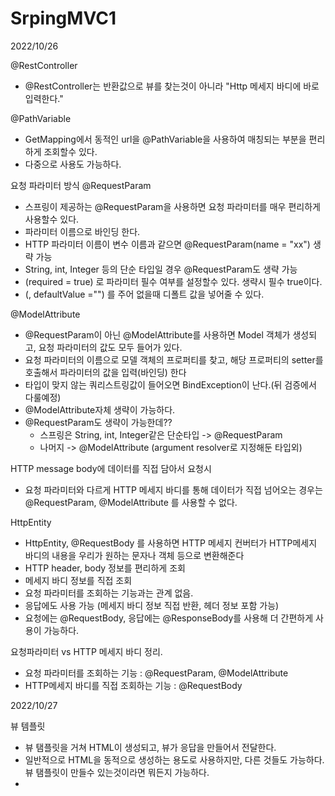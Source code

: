 # SrpingMVC1

2022/10/26

@RestController
- @RestController는 반환값으로 뷰를 찾는것이 아니라 "Http 메세지 바디에 바로 입력한다."

@PathVariable
- GetMapping에서 동적인 url을 @PathVariable을 사용하여 매칭되는 부분을 편리하게 조회할수 있다.
- 다중으로 사용도 가능하다.

요청 파라미터 방식
@RequestParam
- 스프링이 제공하는 @RequestParam을 사용하면 요청 파라미터를 매우 편리하게 사용할수 있다.
- 파라미터 이름으로 바인딩 한다.
- HTTP 파라미터 이름이 변수 이름과 같으면 @RequestParam(name = "xx") 생략 가능
- String, int, Integer 등의 단순 타입일 경우 @RequestParam도 생략 가능
- (required = true) 로 파라미터 필수 여부를 설정할수 있다. 생략시 필수 true이다.
- (, defaultValue ="") 를 주어 없을때 디폴트 값을 넣어줄 수 있다.

@ModelAttribute
- @RequestParam이 아닌 @ModelAttribute를 사용하면 Model 객체가 생성되고, 요청 파라미터의 값도 모두 들어가 있다.
- 요청 파라미터의 이름으로 모델 객체의 프로퍼티를 찾고, 해당 프로퍼티의 setter를 호출해서 파라미터의 값을 입력(바인딩) 한다
- 타입이 맞지 않는 쿼리스트링값이 들어오면 BindException이 난다.(뒤 검증에서 다룰예정)
- @ModelAttribute자체 생략이 가능하다. 
- @RequestParam도 생략이 가능한데??
    - 스프링은 String, int, Integer같은 단순타입 -> @RequestParam
    - 나머지 -> @ModelAttribute (argument resolver로 지정해둔 타입외)

HTTP message body에 데이터를 직접 담아서 요청시
- 요청 파라미터와 다르게 HTTP 메세지 바디를 통해 데이터가 직접 넘어오는 경우는 @RequestParam, @ModelAttribute 를 사용할 수 없다.

HttpEntity
- HttpEntity, @RequestBody 를 사용하면 HTTP 메세지 컨버터가 HTTP메세지 바디의 내용을 우리가 원하는 문자나 객체 등으로 변환해준다
- HTTP header, body 정보를 편리하게 조회
- 메세지 바디 정보를 직접 조회
- 요청 파라미터를 조회하는 기능과는 관계 없음.
- 응답에도 사용 가능 (메세지 바디 정보 직접 반환, 헤더 정보 포함 가능)
- 요청에는 @RequestBody, 응답에는 @ResponseBody를 사용해 더 간편하게 사용이 가능하다.

요청파라미터 vs HTTP 메세지 바디 정리.
- 요청 파라미터를 조회하는 기능 : @RequestParam, @ModelAttribute
- HTTP메세지 바디를 직접 조회하는 기능 : @RequestBody

2022/10/27

뷰 템플릿
- 뷰 탬플릿을 거쳐 HTML이 생성되고, 뷰가 응답을 만들어서 전달한다.
- 일반적으로 HTML을 동적으로 생성하는 용도로 사용하지만, 다른 것들도 가능하다. 뷰 탬플릿이 만들수 있는것이라면 뭐든지 가능하다.
- 


